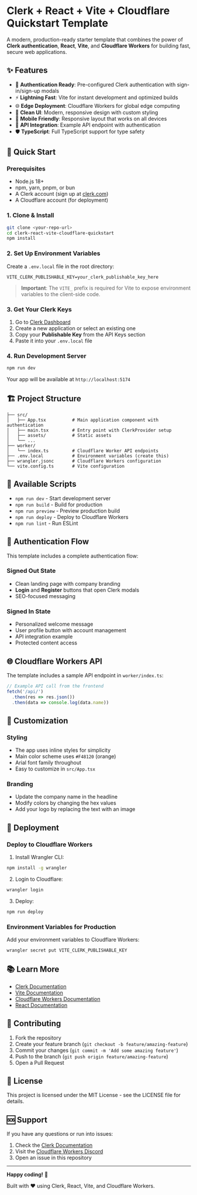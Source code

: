 # Clerk + React + Vite + Cloudflare Quickstart Template

A modern, production-ready starter template that combines the power of **Clerk authentication**, **React**, **Vite**, and **Cloudflare Workers** for building fast, secure web applications.

## ✨ Features

- 🔐 **Authentication Ready**: Pre-configured Clerk authentication with sign-in/sign-up modals
- ⚡ **Lightning Fast**: Vite for instant development and optimized builds
- 🌐 **Edge Deployment**: Cloudflare Workers for global edge computing
- 🎨 **Clean UI**: Modern, responsive design with custom styling
- 📱 **Mobile Friendly**: Responsive layout that works on all devices
- 🔑 **API Integration**: Example API endpoint with authentication
- 🛡️ **TypeScript**: Full TypeScript support for type safety

## 🚀 Quick Start

### Prerequisites

- Node.js 18+ 
- npm, yarn, pnpm, or bun
- A Clerk account (sign up at [clerk.com](https://clerk.com))
- A Cloudflare account (for deployment)

### 1. Clone & Install

```bash
git clone <your-repo-url>
cd clerk-react-vite-cloudflare-quickstart
npm install
```

### 2. Set Up Environment Variables

Create a `.env.local` file in the root directory:

```env
VITE_CLERK_PUBLISHABLE_KEY=your_clerk_publishable_key_here
```

> **Important**: The `VITE_` prefix is required for Vite to expose environment variables to the client-side code.

### 3. Get Your Clerk Keys

1. Go to [Clerk Dashboard](https://dashboard.clerk.com/)
2. Create a new application or select an existing one
3. Copy your **Publishable Key** from the API Keys section
4. Paste it into your `.env.local` file

### 4. Run Development Server

```bash
npm run dev
```

Your app will be available at `http://localhost:5174`

## 🏗️ Project Structure

```
├── src/
│   ├── App.tsx          # Main application component with authentication
│   ├── main.tsx         # Entry point with ClerkProvider setup
│   ├── assets/          # Static assets
│   └── ...
├── worker/
│   └── index.ts         # Cloudflare Worker API endpoints
├── .env.local           # Environment variables (create this)
├── wrangler.jsonc       # Cloudflare Workers configuration
└── vite.config.ts       # Vite configuration
```

## 🔧 Available Scripts

- `npm run dev` - Start development server
- `npm run build` - Build for production
- `npm run preview` - Preview production build
- `npm run deploy` - Deploy to Cloudflare Workers
- `npm run lint` - Run ESLint

## 🔐 Authentication Flow

This template includes a complete authentication flow:

### Signed Out State
- Clean landing page with company branding
- **Login** and **Register** buttons that open Clerk modals
- SEO-focused messaging

### Signed In State
- Personalized welcome message
- User profile button with account management
- API integration example
- Protected content access

## 🌐 Cloudflare Workers API

The template includes a sample API endpoint in `worker/index.ts`:

```typescript
// Example API call from the frontend
fetch('/api/')
  .then(res => res.json())
  .then(data => console.log(data.name))
```

## 🎨 Customization

### Styling
- The app uses inline styles for simplicity
- Main color scheme uses `#F48120` (orange)
- Arial font family throughout
- Easy to customize in `src/App.tsx`

### Branding
- Update the company name in the headline
- Modify colors by changing the hex values
- Add your logo by replacing the text with an image

## 🚀 Deployment

### Deploy to Cloudflare Workers

1. Install Wrangler CLI:
```bash
npm install -g wrangler
```

2. Login to Cloudflare:
```bash
wrangler login
```

3. Deploy:
```bash
npm run deploy
```

### Environment Variables for Production

Add your environment variables to Cloudflare Workers:

```bash
wrangler secret put VITE_CLERK_PUBLISHABLE_KEY
```

## 📚 Learn More

- [Clerk Documentation](https://clerk.com/docs)
- [Vite Documentation](https://vitejs.dev/)
- [Cloudflare Workers Documentation](https://developers.cloudflare.com/workers/)
- [React Documentation](https://react.dev/)

## 🤝 Contributing

1. Fork the repository
2. Create your feature branch (`git checkout -b feature/amazing-feature`)
3. Commit your changes (`git commit -m 'Add some amazing feature'`)
4. Push to the branch (`git push origin feature/amazing-feature`)
5. Open a Pull Request

## 📄 License

This project is licensed under the MIT License - see the LICENSE file for details.

## 🆘 Support

If you have any questions or run into issues:

1. Check the [Clerk Documentation](https://clerk.com/docs)
2. Visit the [Cloudflare Workers Discord](https://discord.gg/cloudflaredev)
3. Open an issue in this repository

---

**Happy coding!** 🎉

Built with ❤️ using Clerk, React, Vite, and Cloudflare Workers.
